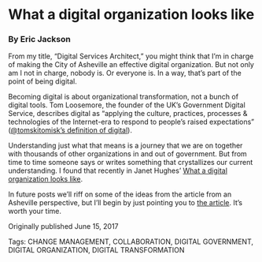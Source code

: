 # What a digital organization looks like
### By Eric Jackson

From my title, “Digital Services Architect,” you might think that I’m in charge of making the City of Asheville an effective digital organization. But not only am I not in charge, nobody is. Or everyone is. In a way, that’s part of the point of being digital.

Becoming digital is about organizational transformation, not a bunch of digital tools. Tom Loosemore, the founder of the UK’s Government Digital Service, describes digital as “applying the culture, practices, processes & technologies of the Internet-era to respond to people’s raised expectations” ([@tomskitomisk’s definition of digital](https://twitter.com/tomskitomski/status/729974444794494976?lang=en)).

Understanding just what that means is a journey that we are on together with thousands of other organizations in and out of government. But from time to time someone says or writes something that crystallizes our current understanding. I found that recently in Janet Hughes’ [What a digital organization looks like](https://medium.com/doteveryone/what-a-digital-organisation-looks-like-82426a210ab8).

In future posts we’ll riff on some of the ideas from the article from an Asheville perspective, but I’ll begin by just pointing you to [the article](https://medium.com/doteveryone/what-a-digital-organisation-looks-like-82426a210ab8). It’s worth your time.


Originally published June 15, 2017

Tags: CHANGE MANAGEMENT, COLLABORATION, DIGITAL GOVERNMENT, DIGITAL ORGANIZATION, DIGITAL TRANSFORMATION
